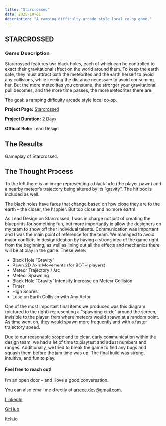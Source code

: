 ```yaml
---
title: "Starcrossed"
date: 2025-10-01
description: "A ramping difficulty arcade style local co-op game."
---
```


## STARCROSSED

### Game Description

Starcrossed features two black holes, each of which can be controlled to exact their gravitational effect on the world around them. To keep the earth safe, they must attract both the meteorites and the earth herself to avoid any collisions, while keeping the distance necessary to avoid consuming her. But the more meteorites you consume, the stronger your gravitational pull becomes, and the more time passes, the more meteorites there are.

The goal: a ramping difficulty arcade style local co-op.

**Project Page:** [Starcrossed](https://the-monkey-barrel.itch.io/starcrossed)

**Project Duration:** 2 Days

**Official Role:** Lead Design

## The Results

Gameplay of Starcrossed.

## The Thought Process

To the left there is an image representing a black hole (the player pawn) and a nearby meteor’s trajectory being altered by its “gravity”. The hit box is included as well.

The black holes have faces that change based on how close they are to the earth – the closer, the happier. But too close and no more earth!

As Lead Design on Starcrossed, I was in charge not just of creating the blueprints for something fun, but more importantly to allow the designers on my team to show off their individual talents. Communication was important and I was the main point of reference for the team. We managed to avoid major conflicts in design ideation by having a strong idea of the game right from the beginning, as well as lining out all the effects and mechanics there will be at play in the game. These were:

* Black Hole “Gravity”
* Pawn 2D Axis Movements (for BOTH players)
* Meteor Trajectory / Arc
* Meteor Spawning
* Black Hole “Gravity” Intensity Increase on Meteor Collision
* Timer
* High Scores
* Lose on Earth Collision with Any Actor

One of the most important final items we produced was this diagram (pictured to the right) representing a “spawning circle” around the screen, invisible to the player, from where meteors would spawn at a random point. As time went on, they would spawn more frequently and with a faster trajectory speed.

Due to our reasonable scope and to clear, early communication within the design team, we had a lot of time to playtest and adjust numbers and ranges. Additionally, we tried to break the game to find any bugs and squash them before the jam time was up. The final build was strong, intuitive, and fun to play.

#### Feel free to reach out!

I’m an open door – and I love a good conversation.

You can also email me directly at arrccc.dev@gmail.com.

[LinkedIn](https://www.linkedin.com/in/arrccc-dev/)

[GitHub](https://github.com/arrccc-dev)

[Itch.io](https://arrccc.itch.io/)
